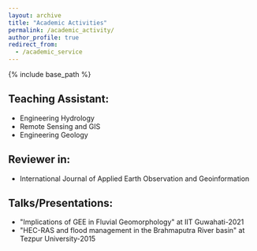 ```yaml
---
layout: archive
title: "Academic Activities"
permalink: /academic_activity/
author_profile: true
redirect_from:
  - /academic_service
---
```


{% include base_path %}

## Teaching Assistant:
* Engineering Hydrology 
* Remote Sensing and GIS
* Engineering Geology

## Reviewer in:
* International Journal of Applied Earth Observation and Geoinformation

## Talks/Presentations:
* "Implications of GEE in Fluvial Geomorphology" at IIT Guwahati-2021
* "HEC-RAS and flood management in the Brahmaputra River basin" at Tezpur University-2015




